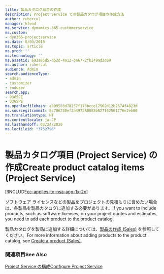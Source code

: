```yaml
---
title: 製品カタログ品目の作成
description: Project Service での製品カタログ項目の作成方法
author: ruhercul
manager: kfend
ms.service: dynamics-365-customerservice
ms.custom:
- dyn365-projectservice
ms.date: 8/03/2018
ms.topic: article
ms.prod: ''
ms.technology: ''
ms.assetid: 692a85d5-d52d-4a12-ba67-2fb249ad2c09
ms.author: ruhercul
audience: Admin
search.audienceType:
- admin
- customizer
- enduser
search.app:
- D365CE
- D365PS
ms.openlocfilehash: a399503d78257f173bcce17562d12b2574f4823d
ms.sourcegitcommit: 8c786230ef2a497280885b827162561776e2eb00
ms.translationtype: HT
ms.contentlocale: ja-JP
ms.lasthandoff: 03/24/2020
ms.locfileid: "3752796"
---
```

# <a name="create-product-catalog-items-project-service"></a><span data-ttu-id="b6b85-103">製品カタログ項目 (Project Service) の作成</span><span class="sxs-lookup"><span data-stu-id="b6b85-103">Create product catalog items (Project Service)</span></span>

[!INCLUDE[cc-applies-to-psa-app-1x-2x](../includes/cc-applies-to-psa-app-1x-2x.md)]

<span data-ttu-id="b6b85-104">ソフトウェア ライセンスなどの製品をプロジェクトの見積もりに含めたい場合は、各製品を製品カタログに追加する必要があります。</span><span class="sxs-lookup"><span data-stu-id="b6b85-104">If you want to include products, such as software licenses, on your project quotes and estimates, you need to add each product to the product catalog.</span></span>  
  
 <span data-ttu-id="b6b85-105">製品カタログを製品に追加する詳細については、[製品の作成 (Sales)](../sales-enterprise/create-product-sales.md) を参照してください。</span><span class="sxs-lookup"><span data-stu-id="b6b85-105">For more information about adding products to the product catalog, see [Create a product (Sales)](../sales-enterprise/create-product-sales.md).</span></span>  
  
### <a name="see-also"></a><span data-ttu-id="b6b85-106">関連項目</span><span class="sxs-lookup"><span data-stu-id="b6b85-106">See Also</span></span>  
 [<span data-ttu-id="b6b85-107">Project Service の構成</span><span class="sxs-lookup"><span data-stu-id="b6b85-107">Configure Project Service</span></span>](../project-service/configure.md)

